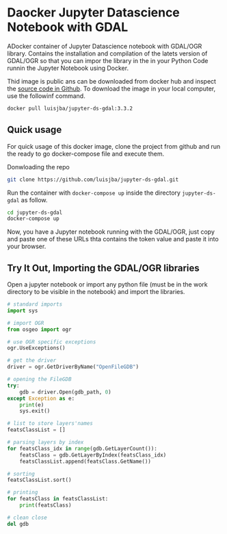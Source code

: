 # Daocker Jupyter Datascience Notebook with GDAL

ADocker container of  Jupyter Datascience notebook with GDAL/OGR library. Contains the installation
and compilation of the latets version of GDAL/OGR so that you can impor the library in the in your Python Code runnin the Jupyter Notebook using Docker.

Thid image is public ans can be downloaded from docker hub and inspect the [source code in Github](https://github.com/luisjba/jupyter-ds-gdal). To download 
the image in your local computer, use the followinf command.

```bash
docker pull luisjba/jupyter-ds-gdal:3.3.2
```


## Quick usage

For quick usage of this docker image, clone the project from github and run the 
ready to go docker-compose file and execute them.

Donwloading the repo
```bash
git clone https://github.com/luisjba/jupyter-ds-gdal.git
```

Run the container with `docker-compose up` inside the directory `jupyter-ds-gdal` as follow.

```bash
cd jupyter-ds-gdal
docker-compose up
```

Now, you have a Jupyter notebook running with the GDAL/OGR, just copy and paste 
one of these URLs thta contains the token value and paste it into your browser.

## Try It Out, Importing the GDAL/OGR libraries

Open a jupyter notebook or import any python file (must be in the work directory to be visible in the notebook) and import the libraries.

```python
# standard imports
import sys

# import OGR
from osgeo import ogr

# use OGR specific exceptions
ogr.UseExceptions()

# get the driver
driver = ogr.GetDriverByName("OpenFileGDB")

# opening the FileGDB
try:
    gdb = driver.Open(gdb_path, 0)
except Exception as e:
    print(e)
    sys.exit()

# list to store layers'names
featsClassList = []

# parsing layers by index
for featsClass_idx in range(gdb.GetLayerCount()):
    featsClass = gdb.GetLayerByIndex(featsClass_idx)
    featsClassList.append(featsClass.GetName())

# sorting
featsClassList.sort()

# printing
for featsClass in featsClassList:
    print(featsClass)

# clean close
del gdb
```
